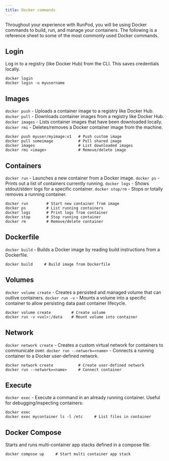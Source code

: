 ```yaml
---
title: Docker commands
---
```


Throughout your experience with RunPod, you will be using Docker commands to build, run, and manage your containers.
The following is a reference sheet to some of the most commonly used Docker commands.

## Login

Log in to a registry (like Docker Hub) from the CLI.
This saves credentials locally.

```command
docker login
docker login -u myusername
```

## Images

`docker push` - Uploads a container image to a registry like Docker Hub.
`docker pull` - Downloads container images from a registry like Docker Hub.
`docker images` - Lists container images that have been downloaded locally.
`docker rmi` - Deletes/removes a Docker container image from the machine.

```
docker push myuser/myimage:v1   # Push custom image
docker pull someimage           # Pull shared image
docker images                   # List downloaded images
docker rmi <image>              # Remove/delete image
```

## Containers

`docker run` - Launches a new container from a Docker image.
`docker ps` - Prints out a list of containers currently running.
`docker logs` - Shows stdout/stderr logs for a specific container.
`docker stop/rm` - Stops or totally removes a running container.

```command
docker run        # Start new container from image
docker ps         # List running containers
docker logs       # Print logs from container
docker stop       # Stop running container
docker rm         # Remove/delete container
```

## Dockerfile

`docker build` - Builds a Docker image by reading build instructions from a Dockerfile.

```command
docker build     # Build image from Dockerfile
```

## Volumes

`docker volume create` - Creates a persisted and managed volume that can outlive containers.
`docker run -v` - Mounts a volume into a specific container to allow persisting data past container lifecycle.

```command
docker volume create         # Create volume
docker run -v <vol>:/data    # Mount volume into container
```

## Network

`docker network create` - Creates a custom virtual network for containers to communicate over.
`docker run --network=<name>` - Connects a running container to a Docker user-defined network.

```command
docker network create           # Create user-defined network
docker run --network=<name>     # Connect container
```

## Execute

`docker exec` - Execute a command in an already running container.
Useful for debugging/inspecting containers:

```command
docker exec
docker exec mycontainer ls -l /etc     # List files in container
```

## Docker Compose

Starts and runs multi-container app stacks defined in a compose file.

```command
docker compose up     # Start multi container app stack
```
